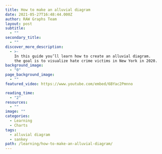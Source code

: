 ```yaml
---
title: How to make an alluvial diagram
date: 2021-05-27T16:48:44.000Z
author: RAW Graphs Team
layout: post
subtitle:
  - ""
secondary_title:
  - ""
discover_more_description:
  - >-
    In this guide you’ll learn how to create an alluvial diagram.
    the goal is to visualize hate crime victims in New York in 2020.
background_image:
  - "0"
page_background_image:
  - ""
featured_video: https://www.youtube.com/embed/6BYac2Pmnno

reading_time:
  - "2"
resources:
  - ""
image: ""
categories:
  - Learning
  - Charts
tags:
  - alluvial diagram
  - sankey
path: /learning/how-to-make-an-alluvial-diagram/
---
```

